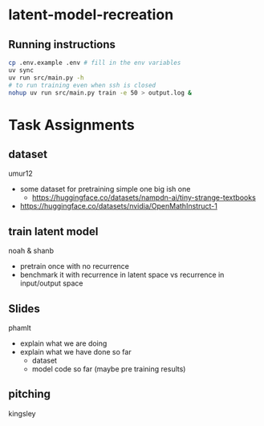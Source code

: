 # latent-model-recreation

## Running instructions

```bash
cp .env.example .env # fill in the env variables
uv sync
uv run src/main.py -h
# to run training even when ssh is closed
nohup uv run src/main.py train -e 50 > output.log &
```

# Task Assignments

## dataset

umur12

- some dataset for pretraining simple one big ish one
  - https://huggingface.co/datasets/nampdn-ai/tiny-strange-textbooks
- https://huggingface.co/datasets/nvidia/OpenMathInstruct-1

## train latent model

noah & shanb

- pretrain once with no recurrence
- benchmark it with recurrence in latent space vs recurrence in input/output space

## Slides

phamlt

- explain what we are doing
- explain what we have done so far
  - dataset
  - model code so far (maybe pre training results)

## pitching

kingsley
